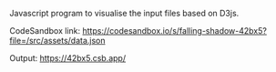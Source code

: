 Javascript program to visualise the input files  based on D3js.

CodeSandbox link: https://codesandbox.io/s/falling-shadow-42bx5?file=/src/assets/data.json

Output: https://42bx5.csb.app/